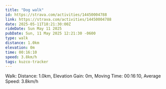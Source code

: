 ```yaml
---
title: "Dog walk"
id: https://strava.com/activities/14450004788
link: https://strava.com/activities/14450004788
date: 2025-05-11T18:21:30:00Z
rideDate: Sun May 11 2025
pubDate: Sun, 11 May 2025 12:21:30 -0600
type: walk
distance: 1.0km
elevation: 0m
time: 00:16:10
speed: 3.8km/h
tags: kuzco-tracker
---
```

Walk: Distance: 1.0km, Elevation Gain: 0m, Moving Time: 00:16:10, Average Speed: 3.8km/h